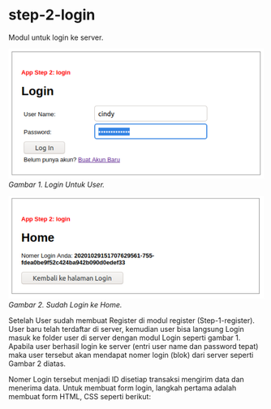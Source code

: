 # step-2-login
Modul untuk login ke server.

![Login-User](https://github.com/rangkaidata/step-2-login/blob/master/login.png)
<br>*Gambar 1. Login Untuk User.*

![Home-Menu](https://github.com/rangkaidata/step-2-login/blob/master/home.png)
<br>*Gambar 2. Sudah Login ke Home.*

Setelah User sudah membuat Register di modul register (Step-1-register). User baru telah terdaftar di server, kemudian user bisa langsung Login masuk ke folder user di server dengan modul Login seperti gambar 1. Apabila user berhasil login ke server (entri user name dan password tepat) maka user tersebut akan mendapat nomer login (blok) dari server seperti Gambar 2 diatas. 

Nomer Login tersebut menjadi ID disetiap transaksi mengirim data dan menerima data. Untuk membuat form login, langkah pertama adalah membuat form HTML, CSS seperti berikut:

